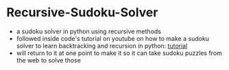 # Recursive-Sudoku-Solver
- a sudoku solver in python using recursive methods
- followed inside code's tutorial on youtube on how to make a sudoku solver to learn backtracking and recursion in python: [tutorial](url=https://www.youtube.com/watch?v=eAFcj_2quWI)
- will return to it at one point to make it so it can take sudoku puzzles from the web to solve those
